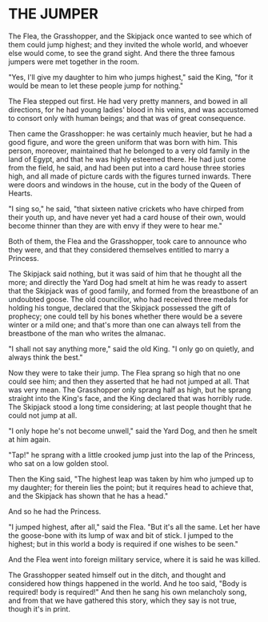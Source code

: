 # THE JUMPER

The Flea, the Grasshopper, and the Skipjack once wanted to see
which of them could jump highest; and they invited the whole world,
and whoever else would come, to see the grand sight. And there the
three famous jumpers were met together in the room.

"Yes, I'll give my daughter to him who jumps highest," said the
King, "for it would be mean to let these people jump for nothing."

The Flea stepped out first. He had very pretty manners, and
bowed in all directions, for he had young ladies' blood in his
veins, and was accustomed to consort only with human beings; and
that was of great consequence.

Then came the Grasshopper: he was certainly much heavier, but he
had a good figure, and wore the green uniform that was born with
him. This person, moreover, maintained that he belonged to a very
old family in the land of Egypt, and that he was highly esteemed
there. He had just come from the field, he said, and had been put into
a card house three stories high, and all made of picture cards with
the figures turned inwards. There were doors and windows in the house,
cut in the body of the Queen of Hearts.

"I sing so," he said, "that sixteen native crickets who have
chirped from their youth up, and have never yet had a card house of
their own, would become thinner than they are with envy if they were
to hear me."

Both of them, the Flea and the Grasshopper, took care to
announce who they were, and that they considered themselves entitled
to marry a Princess.

The Skipjack said nothing, but it was said of him that he
thought all the more; and directly the Yard Dog had smelt at him he
was ready to assert that the Skipjack was of good family, and formed
from the breastbone of an undoubted goose. The old councillor, who had
received three medals for holding his tongue, declared that the
Skipjack possessed the gift of prophecy; one could tell by his bones
whether there would be a severe winter or a mild one; and that's
more than one can always tell from the breastbone of the man who
writes the almanac.

"I shall not say anything more," said the old King. "I only go
on quietly, and always think the best."

Now they were to take their jump. The Flea sprang so high that
no one could see him; and then they asserted that he had not jumped at
all. That was very mean. The Grasshopper only sprang half as high, but
he sprang straight into the King's face, and the King declared that
was horribly rude. The Skipjack stood a long time considering; at last
people thought that he could not jump at all.

"I only hope he's not become unwell," said the Yard Dog, and
then he smelt at him again.

"Tap!" he sprang with a little crooked jump just into the lap of
the Princess, who sat on a low golden stool.

Then the King said, "The highest leap was taken by him who
jumped up to my daughter; for therein lies the point; but it
requires head to achieve that, and the Skipjack has shown that he
has a head."

And so he had the Princess.

"I jumped highest, after all," said the Flea. "But it's all the
same. Let her have the goose-bone with its lump of wax and bit of
stick. I jumped to the highest; but in this world a body is required
if one wishes to be seen."

And the Flea went into foreign military service, where it is
said he was killed.

The Grasshopper seated himself out in the ditch, and thought and
considered how things happened in the world. And he too said, "Body is
required! body is required!" And then he sang his own melancholy song,
and from that we have gathered this story, which they say is not true,
though it's in print.




